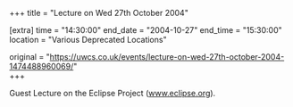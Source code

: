 +++
title = "Lecture on Wed 27th October 2004"

[extra]
time = "14:30:00"
end_date = "2004-10-27"
end_time = "15:30:00"
location = "Various Deprecated Locations"

original = "https://uwcs.co.uk/events/lecture-on-wed-27th-october-2004-1474488960069/"    
+++

Guest Lecture on the Eclipse Project (www.eclipse.org).

